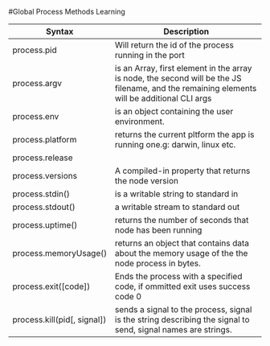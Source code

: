 #Global Process Methods Learning

| Syntax | Description |
|--------|-------------|
| process.pid | Will return the id of the process running in the port |
| process.argv| is an Array, first element in the array is node, the second will be the JS filename, and the remaining elements will be additional CLI args|
| process.env| is an object containing the user environment.|
| process.platform | returns the current pltform the app is running one.g: darwin, linux etc.|
| process.release | |
| process.versions | A compiled-in property that returns the node version|
| process.stdin() | is a writable string to standard in|
| process.stdout() | a writable stream to standard out|
| process.uptime() | returns the number of seconds that node has been running |
| process.memoryUsage() | returns an object that contains data about the memory usage of the the node process in bytes. |
| process.exit([code]) | Ends the process with a specified code, if ommitted exit uses success code 0 |
| process.kill(pid[, signal]) | sends a signal to the process, signal is the string describing the signal to send, signal names are strings. |



